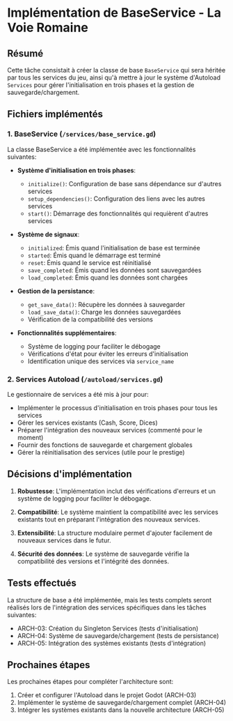 # Implémentation de BaseService - La Voie Romaine

## Résumé

Cette tâche consistait à créer la classe de base `BaseService` qui sera héritée par tous les services du jeu, ainsi qu'à mettre à jour le système d'Autoload `Services` pour gérer l'initialisation en trois phases et la gestion de sauvegarde/chargement.

## Fichiers implémentés

### 1. BaseService (`/services/base_service.gd`)

La classe BaseService a été implémentée avec les fonctionnalités suivantes:

- **Système d'initialisation en trois phases**:
  - `initialize()`: Configuration de base sans dépendance sur d'autres services
  - `setup_dependencies()`: Configuration des liens avec les autres services
  - `start()`: Démarrage des fonctionnalités qui requièrent d'autres services

- **Système de signaux**:
  - `initialized`: Émis quand l'initialisation de base est terminée
  - `started`: Émis quand le démarrage est terminé
  - `reset`: Émis quand le service est réinitialisé
  - `save_completed`: Émis quand les données sont sauvegardées
  - `load_completed`: Émis quand les données sont chargées

- **Gestion de la persistance**:
  - `get_save_data()`: Récupère les données à sauvegarder
  - `load_save_data()`: Charge les données sauvegardées
  - Vérification de la compatibilité des versions

- **Fonctionnalités supplémentaires**:
  - Système de logging pour faciliter le débogage
  - Vérifications d'état pour éviter les erreurs d'initialisation
  - Identification unique des services via `service_name`

### 2. Services Autoload (`/autoload/services.gd`)

Le gestionnaire de services a été mis à jour pour:

- Implémenter le processus d'initialisation en trois phases pour tous les services
- Gérer les services existants (Cash, Score, Dices)
- Préparer l'intégration des nouveaux services (commenté pour le moment)
- Fournir des fonctions de sauvegarde et chargement globales
- Gérer la réinitialisation des services (utile pour le prestige)

## Décisions d'implémentation

1. **Robustesse**: L'implémentation inclut des vérifications d'erreurs et un système de logging pour faciliter le débogage.

2. **Compatibilité**: Le système maintient la compatibilité avec les services existants tout en préparant l'intégration des nouveaux services.

3. **Extensibilité**: La structure modulaire permet d'ajouter facilement de nouveaux services dans le futur.

4. **Sécurité des données**: Le système de sauvegarde vérifie la compatibilité des versions et l'intégrité des données.

## Tests effectués

La structure de base a été implémentée, mais les tests complets seront réalisés lors de l'intégration des services spécifiques dans les tâches suivantes:
- ARCH-03: Création du Singleton Services (tests d'initialisation)
- ARCH-04: Système de sauvegarde/chargement (tests de persistance)
- ARCH-05: Intégration des systèmes existants (tests d'intégration)

## Prochaines étapes

Les prochaines étapes pour compléter l'architecture sont:

1. Créer et configurer l'Autoload dans le projet Godot (ARCH-03)
2. Implémenter le système de sauvegarde/chargement complet (ARCH-04)
3. Intégrer les systèmes existants dans la nouvelle architecture (ARCH-05)
